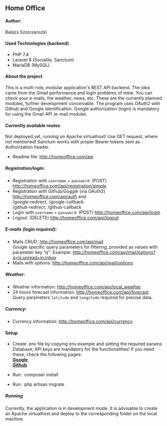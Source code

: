 ## Home Office
#### Author:
Balázs Szolcsánszki

#### Used Technologies (backend)
- PHP 7.4
- Laravel 8 (Socialite, Sanctum)
- MariaDB (MySQL)

#### About the project
This is a multi-role, modular application's REST API backend.
The idea came from the Gmail performance and login problems of mine.
You can check your e-mails, the weather, news, etc.
These are the currently planned modules, further development conceivable.
The program uses OAuth2 with Github and Google identification.
Google authorization (login) is mandatory for using the Gmail API (e-mail module).


#### Currently available routes
Not deployed yet, running on Apache virtualhost! Use GET request, where not mentioned! Sanctum works with proper Bearer tokens sent as Authorization header.
- Readme file: http://homeoffice.com/api
##### Registration/login:
- Registration with `username` + `password`: (POST) http://homeoffice.com/api/registration/simple
- Registration with Github/Goggle (via OAuth2)
http://homeoffice.com/api/auth and  
    /google-redirect, /google-callback  
    /github-redirect, /github-callback  
- Login with `username` + `password`: (POST) http://homeoffice.com/api/login
- Logout: (DELETE) http://homeoffice.com/api/logout
##### E-mails (login required):
- Mails CRUD: http://homeoffice.com/api/mail  
Google specific query parameters for filtering, provided as values with parameter key "q":
Example: http://homeoffice.com/api/mail/options?q=is:unread+in:inbox
- Mails with options: http://homeoffice.com/api/mail/options
##### Weather:
- Weather information: http://homeoffice.com/api/local_weather.
- 24 hours forecast information: http://homeoffice.com/api/forecast.
Query parameters `latitude` and `longitude` required for precise data.
##### Currency:
- Currency information: http://homeoffice.com/api/currency.

#### Setup
- Create .env file by copying env.example and setting the required params  
Database, API keys are mandatory for the functionalities! If you need these, check the following pages:  
**[Google](https://developers.google.com)**  
**[Github](https://docs.github.com/en)**

- Run: ​ composer install ​
- Run: ​ php artisan migrate ​

##### Running
Currently, the application is in development mode. 
It is advisable to create an Apache virtualhost and deploy to the corresponding folder on the local machine.
